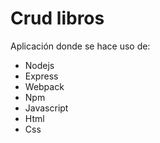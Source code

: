 # Crud libros

Aplicación donde se hace uso de:
* Nodejs
* Express
* Webpack
* Npm
* Javascript
* Html
* Css
